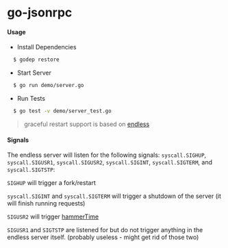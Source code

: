 # go-jsonrpc


#### Usage

* Install Dependencies
```sh
  $ godep restore
```

* Start Server
```sh
  $ go run demo/server.go
```

* Run Tests
```sh
  $ go test -v demo/server_test.go
```


> graceful restart support is based on [endless](https://github.com/fvbock/endless)

#### Signals

The endless server will listen for the following signals: `syscall.SIGHUP`, `syscall.SIGUSR1`, `syscall.SIGUSR2`, `syscall.SIGINT`, `syscall.SIGTERM`, and `syscall.SIGTSTP`:

`SIGHUP` will trigger a fork/restart

`syscall.SIGINT` and `syscall.SIGTERM` will trigger a shutdown of the server (it will finish running requests)

`SIGUSR2` will trigger [hammerTime](https://github.com/fvbock/endless#hammer-time)

`SIGUSR1` and `SIGTSTP` are listened for but do not trigger anything in the endless server itself. (probably useless - might get rid of those two)


